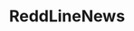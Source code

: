 ---
title: ReddLineNews
crosslinks:
- autotldr
- BreakingNews24hr
- me_irl
- politics
- TheColorIsBlue
- AnythingGoesNews
---
